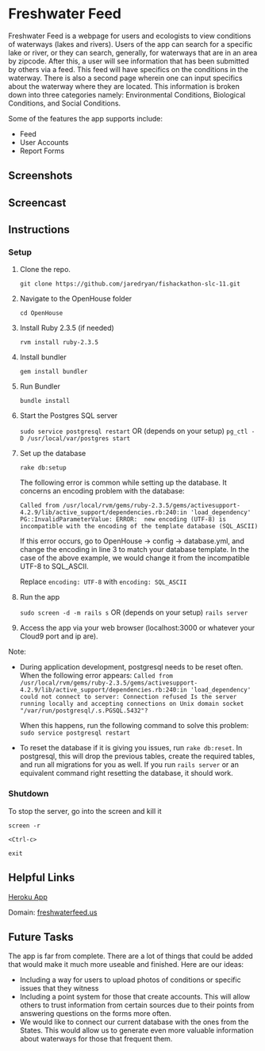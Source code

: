 # Freshwater Feed
Freshwater Feed is a webpage for users and ecologists to view conditions of waterways (lakes and rivers). Users of the app can search for a specific lake or river, or they can search, generally, for waterways that are in an area by zipcode. After this, a user will see information that has been submitted by others via a feed. This feed will have specifics on the conditions in the waterway. There is also a second page wherein one can input specifics about the waterway where they are located. This information is broken down into three categories namely: Environmental Conditions, Biological Conditions, and Social Conditions.

Some of the features the app supports include:
* Feed
* User Accounts
* Report Forms

## Screenshots



## Screencast



## Instructions

### Setup

1. Clone the repo.

    `git clone https://github.com/jaredryan/fishackathon-slc-11.git`
    
2. Navigate to the OpenHouse folder

    `cd OpenHouse`

3. Install Ruby 2.3.5 (if needed)

    `rvm install ruby-2.3.5`

4. Install bundler

    `gem install bundler`

5. Run Bundler

    `bundle install`

6. Start the Postgres SQL server
    
    `sudo service postgresql restart`
    OR (depends on your setup)
    `pg_ctl -D /usr/local/var/postgres start`

7. Set up the database

    `rake db:setup`
    
    The following error is common while setting up the database. It concerns an encoding problem with the database:
    
    `Called from /usr/local/rvm/gems/ruby-2.3.5/gems/activesupport-4.2.9/lib/active_support/dependencies.rb:240:in 'load_dependency'
    PG::InvalidParameterValue: ERROR:  new encoding (UTF-8) is incompatible with the encoding of the template database (SQL_ASCII)`
    
    If this error occurs, go to OpenHouse -> config -> database.yml, and change the encoding in line 3 to match your database template.
    In the case of the above example, we would change it from the incompatible UTF-8 to SQL_ASCII.
    
    Replace `encoding: UTF-8` with `encoding: SQL_ASCII`

8. Run the app

    `sudo screen -d -m rails s`
    OR (depends on your setup)
    `rails server`

9. Access the app via your web browser (localhost:3000 or whatever your Cloud9 port and ip are).

Note: 
* During application development, postgresql needs to be reset often. When the following error appears:
    `Called from /usr/local/rvm/gems/ruby-2.3.5/gems/activesupport-4.2.9/lib/active_support/dependencies.rb:240:in 'load_dependency'
could not connect to server: Connection refused
        Is the server running locally and accepting
        connections on Unix domain socket "/var/run/postgresql/.s.PGSQL.5432"?`
    
    When this happens, run the following command to solve this problem:
    `sudo service postgresql restart`
* To reset the database if it is giving you issues, run
    `rake db:reset`. In postgresql, this will drop the previous tables, create the required tables, and run all migrations for you as well. If you run `rails server` or an equivalent command right resetting the database, it should work.

### Shutdown

To stop the server, go into the screen and kill it

`screen -r`

`<Ctrl-c>`

`exit`

## Helpful Links
[Heroku App][1]

Domain: [freshwaterfeed.us](https://freshwaterfeed.us)

## Future Tasks

The app is far from complete. There are a lot of things that could be added that would make it much more useable and finished. Here are our ideas:

* Including a way for users to upload photos of conditions or specific issues that they witness
* Including a point system for those that create accounts. This will allow others to trust information from certain sources due to their points from answering questions on the forms more often.
* We would like to connect our current database with the ones from the States. This would allow us to generate even more valuable information about waterways for those that frequent them.

[1]: https://freshwaterfeed.herokuapp.com/
